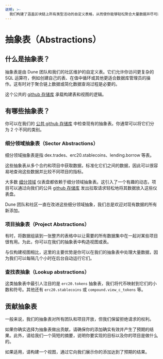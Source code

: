```yaml
---
说明: >-
  我们构建了涵盖区块链上所有类型活动的自定义表格，从而使你能够轻松聚合大量数据并尽可能地减少的不便。
---
```


# 抽象表（Abstractions）

## 什么是抽象表？

抽象表是由 Dune 团队和我们的社区维护的自定义表。它们允许你访问更复杂的 SQL 运算符，例如创建自己的表、在值中循环或其他更适合数据库管理员的操作。这有时对于聚合链上数据或简化数据查询过程是必要的。

这个公共的 [github 存储库](https://github.com/duneanalytics/abstractions) 承载构建表和视图的逻辑。

有哪些抽象表？
-----------------------------

你可以在我们的 [公共 github 存储库](https://github.com/duneanalytics/abstractions) 中检查现有的抽象表。你通常可以将它们分为 2 个不同的类别。



### 细分领域抽象表（Sector Abstractions）

细分领域抽象表是指 dex.trades、erc20.stablecoins、lending.borrow 等表。

这些抽象表从多个合约和项目中获取数据，标准化它们之间的数据，因此可以很容易地查询这些数据并比较不同项目的指标。

大多数 [细分领域](../../about/usecases/sector-dashboards.md) 仪表盘都依赖于细分领域抽象表。这引入了一个有趣的动态，项目可以通过向我们的公共 [github 存储库](https://github.com/duneanalytics/abstractions) 发出拉取请求轻松地将其数据放入这些仪表盘。

Dune 团队和社区一直在改进这些细分领域抽象，我们总是欢迎对现有数据的所有新添加。


### 项目抽象表（Project Abstractions）

有时，将数据组装到一张整齐的表格中以让需要的所有数据集中在一起对某些项目很有用。为此，你可以在我们的抽象表中构造视图或表。

与仅构建视图相比，这里的主要优势是你可以在我们的抽象表中处理大量数据，因为我们可以每隔几个小时在后台自动运行它们。

### 查找表抽象（Lookup abstractions）

这类抽象表中最引人注目的是 `erc20.tokens` 抽象表，我们将代币映射到它们的小数和符号。其他还有 `erc20.stablecoins` 或 `compound.view_c_tokens` 等。

## 贡献抽象表

一般来说，我们的抽象表对所有团队和项目开放，但我们保留拒绝请求的权利。

如果你确实选择为抽象表做出贡献，请确保你的添加确实有效并产生了预期的结果。此外，请给我们一个简短的摘要，说明你要实现的目标以及你的项目是做什么的。

如果适用，请构建一个视图，通过它向我们展示你的添加达到了预期的结果。
